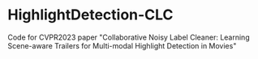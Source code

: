 # HighlightDetection-CLC
 Code for CVPR2023 paper "Collaborative Noisy Label Cleaner: Learning Scene-aware Trailers for Multi-modal Highlight Detection in Movies"
